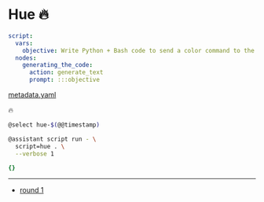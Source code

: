 # Hue 🔥

```yaml
script:
  vars:
    objective: Write Python + Bash code to send a color command to the Hue LED lights in my apartment.
  nodes:
    generating_the_code:
      action: generate_text
      prompt: :::objective

```
[metadata.yaml](../metadata.yaml)

🔥

```bash
@select hue-$(@@timestamp)

@assistant script run - \
  script=hue . \
  --verbose 1
```


```yaml
{}

```

---

- [round 1](./round-1.md)
